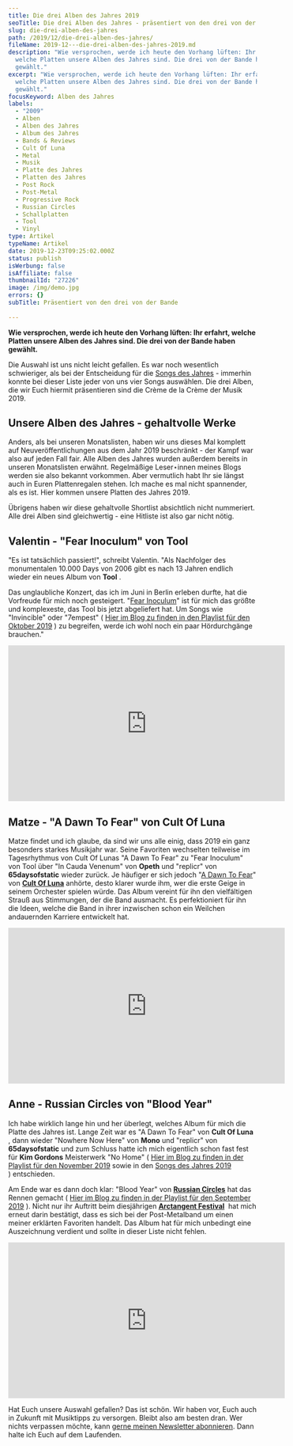 ```yaml
---
title: Die drei Alben des Jahres 2019
seoTitle: Die drei Alben des Jahres - präsentiert von den drei von der Bande
slug: die-drei-alben-des-jahres
path: /2019/12/die-drei-alben-des-jahres/
fileName: 2019-12---die-drei-alben-des-jahres-2019.md
description: "Wie versprochen, werde ich heute den Vorhang lüften: Ihr erfahrt,
  welche Platten unsere Alben des Jahres sind. Die drei von der Bande haben
  gewählt."
excerpt: "Wie versprochen, werde ich heute den Vorhang lüften: Ihr erfahrt,
  welche Platten unsere Alben des Jahres sind. Die drei von der Bande haben
  gewählt."
focusKeyword: Alben des Jahres
labels:
  - "2009"
  - Alben
  - Alben des Jahres
  - Album des Jahres
  - Bands & Reviews
  - Cult Of Luna
  - Metal
  - Musik
  - Platte des Jahres
  - Platten des Jahres
  - Post Rock
  - Post-Metal
  - Progressive Rock
  - Russian Circles
  - Schallplatten
  - Tool
  - Vinyl
type: Artikel
typeName: Artikel
date: 2019-12-23T09:25:02.000Z
status: publish
isWerbung: false
isAffiliate: false
thumbnailId: "27226"
image: /img/demo.jpg
errors: {}
subTitle: Präsentiert von den drei von der Bande
  
---
```


**Wie versprochen, werde ich heute den Vorhang lüften: Ihr erfahrt, welche
Platten unsere Alben des Jahres sind. Die drei von der Bande haben gewählt.**

Die Auswahl ist uns nicht leicht gefallen. Es war noch wesentlich schwieriger,
als bei der Entscheidung für die
[Songs des Jahres](/2019/12/die-12-songs-des-jahres-2019/) - immerhin konnte bei
dieser Liste jeder von uns vier Songs auswählen. Die drei Alben, die wir Euch
hiermit präsentieren sind die Crème de la Crème der Musik 2019.

## Unsere Alben des Jahres - gehaltvolle Werke

Anders, als bei unseren Monatslisten, haben wir uns dieses Mal komplett auf
Neuveröffentlichungen aus dem Jahr 2019 beschränkt - der Kampf war also auf
jeden Fall fair. Alle Alben des Jahres wurden außerdem bereits in unseren
Monatslisten erwähnt. Regelmäßige Leser⋆innen meines Blogs werden sie also
bekannt vorkommen. Aber vermutlich habt Ihr sie längst auch in Euren
Plattenregalen stehen. Ich mache es mal nicht spannender, als es ist. Hier
kommen unsere Platten des Jahres 2019.

Übrigens haben wir diese gehaltvolle Shortlist absichtlich nicht nummeriert.
Alle drei Alben sind gleichwertig - eine Hitliste ist also gar nicht nötig.

## Valentin - "Fear Inoculum" von Tool

"Es ist tatsächlich passiert!", schreibt Valentin. "Als Nachfolger des
monumentalen 10.000 Days von 2006 gibt es nach 13 Jahren endlich wieder ein
neues Album von **Tool** .

Das unglaubliche Konzert, das ich im Juni in Berlin erleben durfte, hat die
Vorfreude für mich noch gesteigert.
"[Fear Inoculum](/2019/08/das-neue-tool-album-ist-da/)" ist für mich das größte
und komplexeste, das Tool bis jetzt abgeliefert hat. Um Songs wie "Invincible"
oder "7empest" (
[Hier im Blog zu finden in den Playlist für den Oktober 2019](/2019/09/12-songs-fuer-den-oktober/)
) zu begreifen, werde ich wohl noch ein paar Hördurchgänge brauchen."

<iframe src="https://www.youtube.com/embed/q7DfQMPmJRI" width="560" height="315" frameborder="0" allowfullscreen="allowfullscreen"></iframe>

## Matze - "A Dawn To Fear" von Cult Of Luna

Matze findet und ich glaube, da sind wir uns alle einig, dass 2019 ein ganz
besonders starkes Musikjahr war. Seine Favoriten wechselten teilweise im
Tagesrhythmus von Cult Of Lunas "A Dawn To Fear" zu "Fear Inoculum" von Tool
über "In Cauda Venenum" von **Opeth** und "replicr" von **65daysofstatic**
wieder zurück. Je häufiger er sich jedoch
"[A Dawn To Fear](/2019/09/cult-of-luna-a-dawn-to-fear/)" von
[**Cult Of Luna**](/2013/05/cult-of-luna-the-ocean-lo-live-feierwerk-munchen/)
anhörte, desto klarer wurde ihm, wer die erste Geige in seinem Orchester spielen
würde. Das Album vereint für ihn den vielfältigen Strauß aus Stimmungen, der die
Band ausmacht. Es perfektioniert für ihn die Ideen, welche die Band in ihrer
inzwischen schon ein Weilchen andauernden Karriere entwickelt hat.

<iframe src="https://www.youtube.com/embed/2cYtqwUso-g" width="560" height="315" frameborder="0" allowfullscreen="allowfullscreen"></iframe>

## Anne - Russian Circles von "Blood Year"

Ich habe wirklich lange hin und her überlegt, welches Album für mich die Platte
des Jahres ist. Lange Zeit war es "A Dawn To Fear" von **Cult Of Luna** , dann
wieder "Nowhere Now Here" von **Mono** und "replicr" von **65daysofstatic** und
zum Schluss hatte ich mich eigentlich schon fast fest für **Kim Gordons**
Meisterwerk "No Home" (
[Hier im Blog zu finden in der Playlist für den November 2019](/2019/10/12-songs-fuer-den-november/)
sowie in den [Songs des Jahres 2019](/2019/12/die-12-songs-des-jahres-2019/)
) entschieden.

Am Ende war es dann doch klar: "Blood Year" von
[**Russian Circles**](/2017/02/russian-circles-knust-hamburg-2017/) hat das
Rennen gemacht (
[Hier im Blog zu finden in der Playlist für den September 2019](/2019/08/12-songs-fuer-den-september/)
). Nicht nur ihr Auftritt beim diesjährigen
[**Arctangent Festival**](/2019/09/arctangent-festival-2019-2/)  hat mich erneut
darin bestätigt, dass es sich bei der Post-Metalband um einen meiner erklärten
Favoriten handelt. Das Album hat für mich unbedingt eine Auszeichnung verdient
und sollte in dieser Liste nicht fehlen.

<iframe src="https://www.youtube.com/embed/9ANmCp69lD4" width="560" height="315" frameborder="0" allowfullscreen="allowfullscreen"></iframe>

Hat Euch unsere Auswahl gefallen? Das ist schön. Wir haben vor, Euch auch in
Zukunft mit Musiktipps zu versorgen. Bleibt also am besten dran. Wer nichts
verpassen möchte, kann [gerne meinen Newsletter abonnieren](#newsletter). Dann
halte ich Euch auf dem Laufenden.

&nbsp;

  